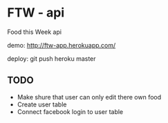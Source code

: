 # FTW - api

Food this Week api

demo: http://ftw-app.herokuapp.com/

deploy: git push heroku master

## TODO
* Make shure that user can only edit there own food
* Create user table
* Connect facebook login to user table
